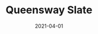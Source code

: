 ---
description: "Width%3A%2054%u201D%20%7C%20Content%3A%20100%25%20Polyester%20%7C%20Abrasion%3A%2050%2C000%20Double%20Rubs%20-%20Wyzenbeek%20Method%20%7C%20Repeat%3A%20n/a%20%7C%20Finish%3A%20INCASE%20by%20CRYPTON%20%7C%20Flammability%3A%20NFPA%20260%2C%20UFAC%20Class%201%2C%20CAL%20117%20%7C%20Applications%3A%20Contract%20/%20Hospitality%2C%20Residential%20%7C%20"
tags: 
  - "Lark Fontaine"
  - "Queensway"
  - "Textiles"
image_primary: "img/Queensway_Slate_large.jpg"
href: "https://www.larkfontaine.com/collections/textiles/products/queensway-slate"
designer: "Lark Fontaine"
title: "Queensway Slate"
category: "Textiles"
subtitle: ""
manufacturer: "Lark Fontaine"
slug: "/manufacturers/lark-fontaine/textiles/lark-fontaine-queensway-slate"
date: "2021-04-01"
---